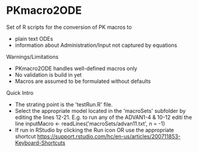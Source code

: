 # PKmacro2ODE

Set of R scripts for the conversion of PK macros to 
* plain text ODEs
* information about Administration/Input not captured by equations

Warnings/Limitations
* PKmacro2ODE handles well-defined macros only
* No validation is build in yet
* Macros are assumed to be formulated without defaults

Quick Intro
* The strating point is the 'testRun.R' file.
* Select the appropriate model located in the 'macroSets' subfolder
by editing the lines 12-21.
E.g. to run any of the ADVAN1-4 & 10-12 editi the line
inputMacro <- readLines('macroSets/advan11.txt', n = -1)
* If run in RStudio by clicking the Run icon OR use the appropriate shortcut
https://support.rstudio.com/hc/en-us/articles/200711853-Keyboard-Shortcuts 